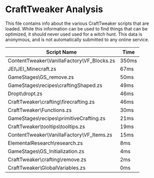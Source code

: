 # CraftTweaker Analysis

This file contains info about the various CraftTweaker scripts that are loaded.
While this information can be used to find things that can be optimized, it
should never used used for a witch hunt. This data is anonymous, and is not
automatically submitted to any online service.

| Script Name                                | Time  |
|--------------------------------------------|-------|
| ContentTweaker\VanillaFactory\VF_Blocks.zs | 350ms |
| JEI\JEI_Minecraft.zs                       | 67ms  |
| GameStages\GS_remove.zs                    | 50ms  |
| GameStages\recipes\craftingShaped.zs       | 49ms  |
| Dropt\dropt.zs                             | 46ms  |
| CraftTweaker\crafting\firecrafting.zs      | 46ms  |
| CraftTweaker\Functions.zs                  | 30ms  |
| GameStages\recipes\primitiveCrafting.zs    | 21ms  |
| CraftTweaker\tooltips\tooltips.zs          | 19ms  |
| ContentTweaker\VanillaFactory\VF_Items.zs  | 15ms  |
| ElementalResearch\research.zs              | 8ms   |
| GameStages\GS_Initialization.zs            | 4ms   |
| CraftTweaker\crafting\remove.zs            | 2ms   |
| CraftTweaker\GlobalVariables.zs            | 0ms   |
